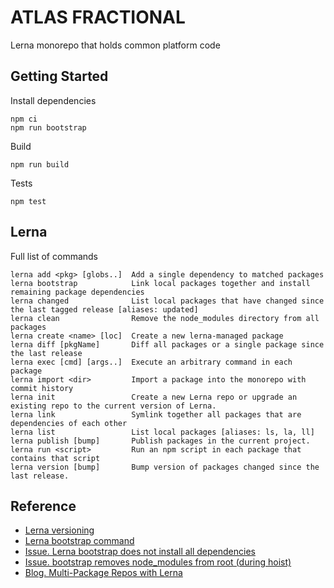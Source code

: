 # ATLAS FRACTIONAL

Lerna monorepo that holds common platform code

## Getting Started

Install dependencies

```
npm ci
npm run bootstrap
```

Build

```
npm run build
```

Tests

```
npm test
```
## Lerna

Full list of commands

```
lerna add <pkg> [globs..]  Add a single dependency to matched packages
lerna bootstrap            Link local packages together and install remaining package dependencies
lerna changed              List local packages that have changed since the last tagged release [aliases: updated]
lerna clean                Remove the node_modules directory from all packages
lerna create <name> [loc]  Create a new lerna-managed package
lerna diff [pkgName]       Diff all packages or a single package since the last release
lerna exec [cmd] [args..]  Execute an arbitrary command in each package
lerna import <dir>         Import a package into the monorepo with commit history
lerna init                 Create a new Lerna repo or upgrade an existing repo to the current version of Lerna.
lerna link                 Symlink together all packages that are dependencies of each other
lerna list                 List local packages [aliases: ls, la, ll]
lerna publish [bump]       Publish packages in the current project.
lerna run <script>         Run an npm script in each package that contains that script
lerna version [bump]       Bump version of packages changed since the last release.
```

## Reference

- [Lerna versioning](https://github.com/lerna/lerna/blob/main/commands/version/README.md)
- [Lerna bootstrap command](https://github.com/lerna/lerna/tree/main/commands/bootstrap#readme)
- [Issue. Lerna bootstrap does not install all dependencies](https://github.com/lerna/lerna/issues/1457)
- [Issue. bootstrap removes node_modules from root (during hoist)](https://github.com/lerna/lerna/issues/2361)
- [Blog. Multi-Package Repos with Lerna](https://www.christopherbiscardi.com/post/multi-package-repos-with-lerna)